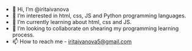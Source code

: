 - 👋 Hi, I’m @iritaivanova
- 👀 I’m interested in html, css, JS and Python programming languages.
- 🌱 I’m currently learning about html, css and JS.
- 💞️ I’m looking to collaborate on shearing my programming learning process.
- 📫 How to reach me  - iritaivanova5@gmail.com

<!---
iritaivanova/iritaivanova is a ✨ special ✨ repository because its `README.md` (this file) appears on your GitHub profile.
You can click the Preview link to take a look at your changes.
--->
